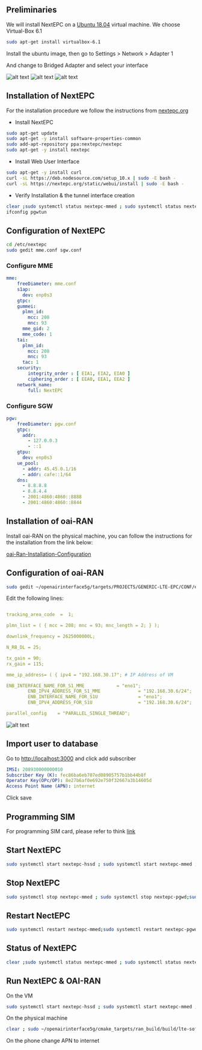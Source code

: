 ## Preliminaries

We will install NextEPC on a [Ubuntu 18.04](https://releases.ubuntu.com/18.04.5/ubuntu-18.04.5-desktop-amd64.iso) virtual machine. We choose Virtual-Box 6.1

```sh
sudo apt-get install virtualbox-6.1
```
Install the ubuntu image, then go to Settings > Network > Adapter 1

And change to Bridged Adapter and select your interface

![alt text](https://raw.githubusercontent.com/angelo-ath/NextEPC-oaiRAN/gh-pages/screenshots/1.png)
![alt text](https://raw.githubusercontent.com/angelo-ath/NextEPC-oaiRAN/gh-pages/screenshots/2.png)
![alt text](https://raw.githubusercontent.com/angelo-ath/NextEPC-oaiRAN/gh-pages/screenshots/3.png)

## Installation of NextEPC

For the installation procedure we follow the instructions from [nextepc.org](https://nextepc.org/installation/02-ubuntu/)

- Install NextEPC

```sh
sudo apt-get update
sudo apt-get -y install software-properties-common
sudo add-apt-repository ppa:nextepc/nextepc
sudo apt-get -y install nextepc
```

- Install Web User Interface

```sh
sudo apt-get -y install curl
curl -sL https://deb.nodesource.com/setup_10.x | sudo -E bash -
curl -sL https://nextepc.org/static/webui/install | sudo -E bash -
```

- Verify Installation & the tunnel interface creation

```sh
clear ;sudo systemctl status nextepc-mmed ; sudo systemctl status nextepc-pgwd ; sudo systemctl status nextepc-sgwd ; sudo systemctl status nextepc-hssd ; sudo systemctl status nextepc-pcrfd
ifconfig pgwtun
```

## Configuration of NextEPC

```sh
cd /etc/nextepc
sudo gedit mme.conf sgw.conf
```

### Configure MME

```yaml
mme:
    freeDiameter: mme.conf
    s1ap:
      dev: enp0s3
    gtpc:
    gummei: 
      plmn_id:
        mcc: 208
        mnc: 93
      mme_gid: 2
      mme_code: 1
    tai:
      plmn_id:
        mcc: 208
        mnc: 93
      tac: 1
    security:
        integrity_order : [ EIA1, EIA2, EIA0 ]
        ciphering_order : [ EEA0, EEA1, EEA2 ]
    network_name:
        full: NextEPC
```

### Configure SGW

```yaml
pgw:
    freeDiameter: pgw.conf
    gtpc:
      addr:
        - 127.0.0.3
        - ::1
    gtpu:
      dev: enp0s3
    ue_pool:
      - addr: 45.45.0.1/16
      - addr: cafe::1/64
    dns:
      - 8.8.8.8
      - 8.8.4.4
      - 2001:4860:4860::8888
      - 2001:4860:4860::8844
```

## Installation of oai-RAN

Install oai-RAN on the physical machine, you can follow the instructions for the installation from the link below:

[oai-Ran-Installation-Configuration](https://angelo-ath.github.io/oai/#enb---installation---configuration)

## Configuration of oai-RAN
```sh
sudo gedit ~/openairinterface5g/targets/PROJECTS/GENERIC-LTE-EPC/CONF/enb.band7.tm1.50PRB.usrpb210.conf
```

Edit the following lines:

```yaml

tracking_area_code  =  1;

plmn_list = ( { mcc = 208; mnc = 93; mnc_length = 2; } );

downlink_frequency = 2625000000L;

N_RB_DL = 25;

tx_gain = 90;
rx_gain = 115;

mme_ip_address= ( { ipv4 = "192.168.30.17"; # IP Address of VM 

ENB_INTERFACE_NAME_FOR_S1_MME            = "eno1";
        ENB_IPV4_ADDRESS_FOR_S1_MME              = "192.168.30.6/24";
        ENB_INTERFACE_NAME_FOR_S1U               = "eno1";
        ENB_IPV4_ADDRESS_FOR_S1U                 = "192.168.30.6/24";

parallel_config    = "PARALLEL_SINGLE_THREAD";
```

![alt text](https://raw.githubusercontent.com/angelo-ath/NextEPC-oaiRAN/gh-pages/screenshots/4.png)

## Import user to database

Go to <http://localhost:3000> and click add subscriber

```yaml
IMSI: 208930000000010 
Subscriber Key (K): fec86ba6eb707ed08905757b1bb44b8f
Operator Key(OPc/OP): 8e27b6af0e692e750f32667a3b14605d
Access Point Name (APN): internet
```
Click save

## Programming SIM

For programming SIM card, please refer to think [link](https://angelo-ath.github.io/oai/#programming-sim-card)

## Start NextEPC
```sh
sudo systemctl start nextepc-hssd ; sudo systemctl start nextepc-mmed ; sudo systemctl start nextepc-sgwd ; sudo systemctl start nextepc-pgwd ; sudo systemctl start nextepc-pcrfd
```
## Stop NextEPC 
```sh
sudo systemctl stop nextepc-mmed ; sudo systemctl stop nextepc-pgwd;sudo systemctl stop nextepc-sgwd;sudo systemctl stop nextepc-hssd;sudo systemctl stop nextepc-pcrfd
```

## Restart NectEPC 
```sh
sudo systemctl restart nextepc-mmed;sudo systemctl restart nextepc-pgwd;sudo systemctl restart nextepc-sgwd;sudo systemctl restart nextepc-hssd;sudo systemctl restart nextepc-pcrfd
```

## Status of NextEPC
```sh
clear ;sudo systemctl status nextepc-mmed ; sudo systemctl status nextepc-pgwd ; sudo systemctl status nextepc-sgwd ; sudo systemctl status nextepc-hssd ; sudo systemctl status nextepc-pcrfd
```

## Run NextEPC & OAI-RAN
On the VM

```sh
sudo systemctl start nextepc-hssd ; sudo systemctl start nextepc-mmed ; sudo systemctl start nextepc-sgwd ; sudo systemctl start nextepc-pgwd ; sudo systemctl start nextepc-pcrfd
```
On the physical machine

```sh
clear ; sudo ~/openairinterface5g/cmake_targets/ran_build/build/lte-softmodem -O ~/openairinterface5g/targets/PROJECTS/GENERIC-LTE-EPC/CONF/enb.band7.tm1.50PRB.usrpb210.conf
```

On the phone change APN to internet
